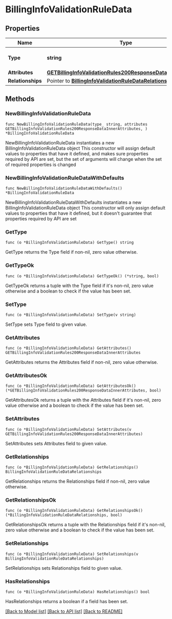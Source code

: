 # BillingInfoValidationRuleData

## Properties

Name | Type | Description | Notes
------------ | ------------- | ------------- | -------------
**Type** | **string** | The resource&#39;s type | [default to "billing_info_validation_rules"]
**Attributes** | [**GETBillingInfoValidationRules200ResponseDataInnerAttributes**](GETBillingInfoValidationRules200ResponseDataInnerAttributes.md) |  | 
**Relationships** | Pointer to [**BillingInfoValidationRuleDataRelationships**](BillingInfoValidationRuleDataRelationships.md) |  | [optional] 

## Methods

### NewBillingInfoValidationRuleData

`func NewBillingInfoValidationRuleData(type_ string, attributes GETBillingInfoValidationRules200ResponseDataInnerAttributes, ) *BillingInfoValidationRuleData`

NewBillingInfoValidationRuleData instantiates a new BillingInfoValidationRuleData object
This constructor will assign default values to properties that have it defined,
and makes sure properties required by API are set, but the set of arguments
will change when the set of required properties is changed

### NewBillingInfoValidationRuleDataWithDefaults

`func NewBillingInfoValidationRuleDataWithDefaults() *BillingInfoValidationRuleData`

NewBillingInfoValidationRuleDataWithDefaults instantiates a new BillingInfoValidationRuleData object
This constructor will only assign default values to properties that have it defined,
but it doesn't guarantee that properties required by API are set

### GetType

`func (o *BillingInfoValidationRuleData) GetType() string`

GetType returns the Type field if non-nil, zero value otherwise.

### GetTypeOk

`func (o *BillingInfoValidationRuleData) GetTypeOk() (*string, bool)`

GetTypeOk returns a tuple with the Type field if it's non-nil, zero value otherwise
and a boolean to check if the value has been set.

### SetType

`func (o *BillingInfoValidationRuleData) SetType(v string)`

SetType sets Type field to given value.


### GetAttributes

`func (o *BillingInfoValidationRuleData) GetAttributes() GETBillingInfoValidationRules200ResponseDataInnerAttributes`

GetAttributes returns the Attributes field if non-nil, zero value otherwise.

### GetAttributesOk

`func (o *BillingInfoValidationRuleData) GetAttributesOk() (*GETBillingInfoValidationRules200ResponseDataInnerAttributes, bool)`

GetAttributesOk returns a tuple with the Attributes field if it's non-nil, zero value otherwise
and a boolean to check if the value has been set.

### SetAttributes

`func (o *BillingInfoValidationRuleData) SetAttributes(v GETBillingInfoValidationRules200ResponseDataInnerAttributes)`

SetAttributes sets Attributes field to given value.


### GetRelationships

`func (o *BillingInfoValidationRuleData) GetRelationships() BillingInfoValidationRuleDataRelationships`

GetRelationships returns the Relationships field if non-nil, zero value otherwise.

### GetRelationshipsOk

`func (o *BillingInfoValidationRuleData) GetRelationshipsOk() (*BillingInfoValidationRuleDataRelationships, bool)`

GetRelationshipsOk returns a tuple with the Relationships field if it's non-nil, zero value otherwise
and a boolean to check if the value has been set.

### SetRelationships

`func (o *BillingInfoValidationRuleData) SetRelationships(v BillingInfoValidationRuleDataRelationships)`

SetRelationships sets Relationships field to given value.

### HasRelationships

`func (o *BillingInfoValidationRuleData) HasRelationships() bool`

HasRelationships returns a boolean if a field has been set.


[[Back to Model list]](../README.md#documentation-for-models) [[Back to API list]](../README.md#documentation-for-api-endpoints) [[Back to README]](../README.md)


